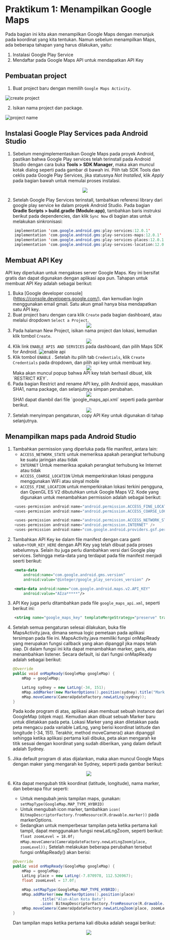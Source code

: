 # Praktikum  1: Menampilkan Google Maps

Pada bagian ini kita akan menampilkan Google Maps dengan menunjuk pada koordinat yang kita tentukan. Namun sebelum menampilkan Maps, ada beberapa tahapan yang harus dilakukan, yaitu:
1. Instalasi Google Play Service
2. Mendaftar pada Google Maps API untuk mendapatkan API Key

## Pembuatan project

1. Buat project baru dengan memilih `Google Maps Activity`.

![create project](images/01.png)

2. Isikan nama project dan package.

![project name](images/02.png)

## Instalasi Google Play Services pada Android Studio

1. Sebelum mengimplementasikan Google Maps pada proyek Android, pastikan bahwa Google Play services telah terinstall pada Android Studio dengan cara buka **Tools > SDK Manager**, maka akan muncul kotak dialog seperti pada gambar di bawah ini. Pilih tab SDK Tools dan ceklis pada Google Play Services, jika statusnya *Not Installed*, klik *Apply* pada bagian bawah untuk memulai proses instalasi.

<div style="text-align:center"><img src="images/03.PNG" /></div>

2. Setelah Google Play Services terinstall, tambahkan referensi library dari google play service ke dalam proyek Android Studio. Pada bagian **Gradle Scripts > build.gradle (Module:app)**, tambahkan baris instruksi berikut pada dependencies, dan klik `Sync Now` di bagian atas untuk melakukan sinkronisasi:
```java
    implementation 'com.google.android.gms:play-services:12.0.1'
    implementation 'com.google.android.gms:play-services-maps:12.0.1'
    implementation 'com.google.android.gms:play-services-places:12.0.1'
    implementation 'com.google.android.gms:play-services-location:12.0.1'
```
## Membuat API Key

API key diperlukan untuk mengakses server Google Maps. Key ini bersifat gratis dan dapat digunakan dengan aplikasi apa pun. Tahapan untuk membuat API Key adalah sebagai berikut:

1. Buka [Google developer console] (https://console.developers.google.com/), dan kemudian login menggunakan email gmail. Satu akun gmail hanya bisa mendapatkan satu API key.
2. Buat project baru dengan cara klik `Create` pada bagian dashboard, atau melalui dropdown `Select a Project`.
    <div style="text-align:center"><img src="images/04.PNG" /></div>
3. Pada halaman New Project, isikan nama project dan lokasi, kemudian klik tombol `Create`. 
    <div style="text-align:center"><img src="images/05.png" /></div>
4. Klik link `ENABLE APIS AND SERVICES` pada dashboard, dan pilih Maps SDK for Android. ![enable api](images/06.PNG)
5. Klik tombol `ENABLE` . Setelah itu pilih tab `Credentials`, klik `Create Credentials` pada dropdown, dan pilih api key untuk membuat key.
    <div style="text-align:center"><img src="images/07.PNG" /></div>
    Maka akan muncul popup bahwa API key telah berhasil dibuat, klik `RESTRICT KEY`.
6. Pada bagian Restrict and rename API key, pilih Android apps, masukkan SHA1, nama package, dan selanjutnya simpan perubahan.
    <div style="text-align:center"><img src="images/08.PNG" /></div>
    SHA1 dapat diambil dari file `google_maps_api.xml` seperti pada gambar berikut.
    <div style="text-align:center"><img src="images/09.PNG" /></div>
6. Setelah menyimpan pengaturan, copy API Key untuk digunakan di tahap selanjutnya.

## Menampilkan maps pada Android Studio

1. Tambahkan permission yang diperluka pada file manifest, antara lain:
    - `ACCESS_NETWORK_STATE` untuk memeriksa apakah perangkat terhubung ke suatu jaringan atau tidak
    - `INTERNET` Untuk memeriksa apakah perangkat terhubung ke Internet atau tidak
    - `ACCESS_COARSE_LOCATION` Untuk memperkirakan lokasi pengguna menggunakan WiFi atau sinyal mobile
    - `ACCESS_FINE_LOCATION` untuk memperkirakan lokasi terkini pengguna, dan OpenGL ES V2 dibutuhkan untuk Google Maps V2.
    Kode yang digunakan untuk menambahkan permission adalah sebagai berikut:
```java
    <uses-permission android:name="android.permission.ACCESS_FINE_LOCATION" />
    <uses-permission android:name="android.permission.ACCESS_COARSE_LOCATION"/>

    <uses-permission android:name="android.permission.ACCESS_NETWORK_STATE" />
    <uses-permission android:name="android.permission.INTERNET" />
    <uses-permission android:name="com.google.android.providers.gsf.permission.READ_GSERVICES" />
```

2. Tambahkan API Key ke dalam file manifest dengan cara ganti value=`YOUR_KEY_HERE` dengan API Key yag telah dibuat pada proses sebelumnya. Selain itu juga perlu diambahkan versi dari Google play services. Sehingga meta-data yang terdapat pada file manifest menjadi seerti berikut:
```xml
    <meta-data
        android:name="com.google.android.gms.version"
        android:value="@integer/google_play_services_version" />

    <meta-data android:name="com.google.android.maps.v2.API_KEY"
        android:value="AIza*****"/>
```

3. API Key juga perlu ditambahkan pada file `google_maps_api.xml`, seperti berikut ini:
```xml
    <string name="google_maps_key" templateMergeStrategy="preserve" translatable="false"> AIzaSyBWLO0mRKzS4vPJP8yzcR90lxbscH9Xbzo</string>
```

4. Setelah semua pengaturan selesai dilakukan, buka file MapsActivity.java, dimana semua logic pemetaan pada aplikasi tersimpan pada file ini. MapsActivity.java memiliki fungsi onMapReady yang merupakan fungsi callback yang akan dipanggil jika maps telah siap. Di dalam fungsi ini kita dapat menambahkan marker, garis, atau menambahkan listener. Secara default, isi dari fungsi onMapReady adalah sebagai berikut:

    ```java
    @Override
    public void onMapReady(GoogleMap googleMap) {
        mMap = googleMap;

        LatLng sydney = new LatLng(-34, 151);
        mMap.addMarker(new MarkerOptions().position(sydney).title("Marker in Sydney"));
        mMap.moveCamera(CameraUpdateFactory.newLatLng(sydney));
    }
    ```

    Pada kode program di atas, aplikasi akan membuat sebuah instance dari GoogleMap (objek map). Kemudian akan dibuat sebuah Marker baru untuk diletakkan pada peta. Lokasi Marker yang akan diletakkan pada peta mengacu pada variable LatLng, yang berisi koordinat latitude dan longitude (-34, 151). Terakhir, method moveCamera() akan dipanggil sehingga ketika aplikasi pertama kali dibuka, peta akan mengarah ke titik sesuai dengan koordinat yang sudah diberikan, yang dalam default adalah Sydney.

5. Jika default program di atas dijalankan, maka akan muncul Google Maps dengan maker yang mengarah ke Sydney, seperti pada gambar berikut:
    <div style="text-align:center"><img src="images/10.png" /></div>

6. Kita dapat mengubah titik koordinat (latitude, longitude), nama marker, dan beberapa fitur seperti:
    - Untuk mengubah jenis tampilan maps, gunakan: `setMapType(GoogleMap.MAP_TYPE_HYBRID)`
    - Untuk mengubah icon marker, tambahkan `icon( BitmapDescriptorFactory.fromResource(R.drawable.marker))` pada markerOptions.
    - Sedangkan untuk memperbesar tampilan peta ketika pertama kali tampil, dapat menggunakan fungsi newLatLngZoom, seperti berikut:
        `float zoomLevel = 18.0f;`
        `mMap.moveCamera(CameraUpdateFactory.newLatLngZoom(place, zoomLevel));`
    Setelah melakukan beberapa perubahan tersebut fungsi onMapReady() akan berisi:
    ```java
    @Override
    public void onMapReady(GoogleMap googleMap) {
        mMap = googleMap;
        LatLng place = new LatLng(-7.870978, 112.526967);
        float zoomLevel = 17.0f;

        mMap.setMapType(GoogleMap.MAP_TYPE_HYBRID);
        mMap.addMarker(new MarkerOptions().position(place)
                .title("Alun-Alun Kota Batu")
                .icon( BitmapDescriptorFactory.fromResource(R.drawable.marker)));
        mMap.moveCamera(CameraUpdateFactory.newLatLngZoom(place, zoomLevel));
    }
    ```
    Dan tampilan maps ketika pertama kali dibuka adalah seagai berikut:
    <div style="text-align:center"><img src="images/11.png" /></div>